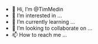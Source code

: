 - 👋 Hi, I’m @TimMedin
- 👀 I’m interested in ...
- 🌱 I’m currently learning ...
- 💞️ I’m looking to collaborate on ...
- 📫 How to reach me ...

<!---
TimMedin/TimMedin is a ✨ special ✨ repository because its `README.md` (this file) appears on your GitHub profile.
You can click the Preview link to take a look at your changes.
--->
